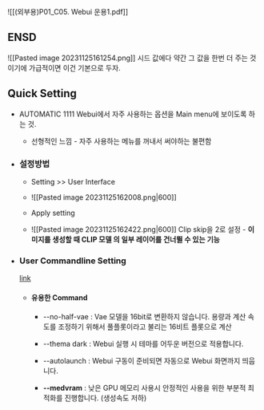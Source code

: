 ![[(외부용)P01_C05. Webui 운용1.pdf]]
## ENSD
![[Pasted image 20231125161254.png]]
시드 값에다 약간 그 값을 한번 더 주는 것이기에 가급적이면 이건 기본으로 두자.

## Quick Setting
- AUTOMATIC 1111 Webui에서 자주 사용하는 옵션을 Main menu에 보이도록 하는 것.
	- 선형적인 느낌 - 자주 사용하는 메뉴를 꺼내서 써야하는 불편함
	  
- ### 설정방법
	- Setting >> User Interface
	- ![[Pasted image 20231125162008.png|600]]
	- Apply setting
	  
	- ![[Pasted image 20231125162422.png|600]]
	  Clip skip을 2로 설정 - **이미지를 생성할 때 CLIP 모델 의 일부 레이어를 건너뛸 수 있는 기능**
	
- ### User Commandline Setting
	[link](https://github.com/AUTOMATIC1111/stable-diffusion-webui/wiki/Command-Line-Arguments-and-Settings)
	- #### 유용한 Command
		- --no-half-vae : Vae 모델을 16bit로 변환하지 않습니다.
			용량과 계산 속도를 조정하기 위해서 풀플롯이라고 불리는 16비트 플롯으로 계산
			
		- --thema dark : Webui 실행 시 테마를 어두운 버전으로 적용합니다.
			
		- --autolaunch : Webui 구동이 준비되면 자동으로 Webui 화면까지 띄웁니다.
			
		- **--medvram** : 낮은 GPU 메모리 사용시 안정적인 사용을 위한 부분적 최적화를 진행합니다. 
			(생성속도 저하)